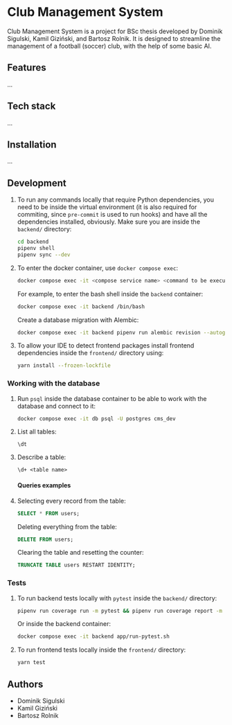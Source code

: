 # Club Management System

Club Management System is a project for BSc thesis developed by Dominik Sigulski, Kamil Giziński, and Bartosz Rolnik. It is designed to streamline the management of a football (soccer) club, with the help of some basic AI.

## Features

...

## Tech stack

...

## Installation

...

## Development

1. To run any commands locally that require Python dependencies, you need to be inside the virtual environment (it is also required for commiting, since `pre-commit` is used to run hooks) and have all the dependencies installed, obviously. Make sure you are inside the `backend/` directory:

   ```bash
   cd backend
   pipenv shell
   pipenv sync --dev
   ```

1. To enter the docker container, use `docker compose exec`:

   ```bash
   docker compose exec -it <compose service name> <command to be executed>
   ```

   For example, to enter the bash shell inside the `backend` container:

   ```bash
   docker compose exec -it backend /bin/bash
   ```

   Create a database migration with Alembic:

   ```bash
   docker compose exec -it backend pipenv run alembic revision --autogenerate -m "<message>"
   ```

1. To allow your IDE to detect frontend packages install frontend dependencies inside the `frontend/` directory using:

   ```bash
   yarn install --frozen-lockfile
   ```

### Working with the database

1. Run `psql` inside the database container to be able to work with the database and connect to it:

   ```bash
   docker compose exec -it db psql -U postgres cms_dev
   ```

1. List all tables:

   ```
   \dt
   ```

1. Describe a table:
   ```
   \d+ <table name>
   ```

   #### Queries examples

1. Selecting every record from the table:

   ```sql
   SELECT * FROM users;
   ```

   Deleting everything from the table:

   ```sql
   DELETE FROM users;
   ```

   Clearing the table and resetting the counter:

   ```sql
   TRUNCATE TABLE users RESTART IDENTITY;
   ```

### Tests

1. To run backend tests locally with `pytest` inside the `backend/` directory:

   ```bash
   pipenv run coverage run -m pytest && pipenv run coverage report -m
   ```

   Or inside the backend container:

   ```bash
   docker compose exec -it backend app/run-pytest.sh
   ```

1. To run frontend tests locally inside the `frontend/` directory:

   ```bash
   yarn test
   ```

## Authors

- Dominik Sigulski
- Kamil Giziński
- Bartosz Rolnik
